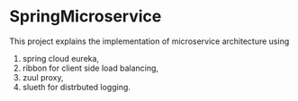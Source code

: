 # SpringMicroservice
This project explains the implementation of microservice architecture using 
1. spring cloud eureka, 
2. ribbon for client side load balancing, 
3. zuul proxy, 
4. slueth for distrbuted logging. 
